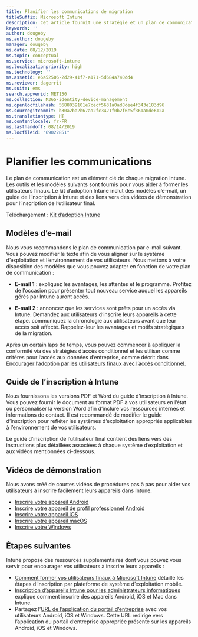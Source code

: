 ```yaml
---
title: Planifier les communications de migration
titleSuffix: Microsoft Intune
description: Cet article fournit une stratégie et un plan de communication de migration lorsque vous effectuez une migration vers Microsoft Intune.
keywords: ''
author: dougeby
ms.author: dougeby
manager: dougeby
ms.date: 08/12/2019
ms.topic: conceptual
ms.service: microsoft-intune
ms.localizationpriority: high
ms.technology: ''
ms.assetid: e6a52506-2d29-41f7-a171-5d684a740dd4
ms.reviewer: dagerrit
ms.suite: ems
search.appverid: MET150
ms.collection: M365-identity-device-management
ms.openlocfilehash: 5688039101e7cecf5631a0ad8dee4f343e183d96
ms.sourcegitcommit: b30a2ba2b67aa2fc3421f0b2f6c5f361a0de612a
ms.translationtype: HT
ms.contentlocale: fr-FR
ms.lasthandoff: 08/14/2019
ms.locfileid: "69022851"
---
```

# <a name="plan-communications"></a>Planifier les communications

Le plan de communication est un élément clé de chaque migration Intune. Les outils et les modèles suivants sont fournis pour vous aider à former les utilisateurs finaux. Le kit d’adoption Intune inclut des modèles d’e-mail, un guide de l’inscription à Intune et des liens vers des vidéos de démonstration pour l’inscription de l’utilisateur final.  

Téléchargement :  [Kit d’adoption Intune](https://aka.ms/IntuneAdoptionKit)

## <a name="email-templates"></a>Modèles d’e-mail

Nous vous recommandons le plan de communication par e-mail suivant. Vous pouvez modifier le texte afin de vous aligner sur le système d’exploitation et l’environnement de vos utilisateurs. Nous mettons à votre disposition des modèles que vous pouvez adapter en fonction de votre plan de communication :

- **E-mail 1** : expliquez les avantages, les attentes et le programme. Profitez de l’occasion pour présenter tout nouveau service auquel les appareils gérés par Intune auront accès.

- **E-mail 2** : annoncez que les services sont prêts pour un accès via Intune. Demandez aux utilisateurs d’inscrire leurs appareils à cette étape. communiquez la chronologie aux utilisateurs avant que leur accès soit affecté. Rappelez-leur les avantages et motifs stratégiques de la migration.

Après un certain laps de temps, vous pouvez commencer à appliquer la conformité via des stratégies d’accès conditionnel et les utiliser comme critères pour l’accès aux données d’entreprise, comme décrit dans [Encourager l’adoption par les utilisateurs finaux avec l’accès conditionnel](migration-guide-drive-adoption.md).

## <a name="intune-enrollment-guide"></a>Guide de l’inscription à Intune

Nous fournissons les versions PDF et Word du guide d’inscription à Intune. Vous pouvez fournir le document au format PDF à vos utilisateurs en l’état ou personnaliser la version Word afin d’inclure vos ressources internes et informations de contact. Il est recommandé de modifier le guide d’inscription pour refléter les systèmes d’exploitation appropriés applicables à l’environnement de vos utilisateurs.

Le guide d’inscription de l’utilisateur final contient des liens vers des instructions plus détaillées associées à chaque système d’exploitation et aux vidéos mentionnées ci-dessous.

## <a name="instructional-videos"></a>Vidéos de démonstration

Nous avons créé de courtes vidéos de procédures pas à pas pour aider vos utilisateurs à inscrire facilement leurs appareils dans Intune.

- [Inscrire votre appareil Android](https://www.youtube.com/watch?v=k0Q_sGLSx6o&t=1s)
- [Inscrire votre appareil de profil professionnel Android](https://www.youtube.com/watch?v=9Dl8HsGk4tI&t=3s)
- [Inscrire votre appareil iOS](https://www.youtube.com/watch?v=mJyv6YcHi7c)
- [Inscrire votre appareil macOS](https://www.youtube.com/watch?v=Pa2pfhwq_yk)
- [Inscrire votre Windows](https://www.youtube.com/watch?v=TKQxEckBHiE)

## <a name="next-steps"></a>Étapes suivantes

Intune propose des ressources supplémentaires dont vous pouvez vous servir pour encourager vos utilisateurs à inscrire leurs appareils :

- [Comment former vos utilisateurs finaux à Microsoft Intune](https://docs.microsoft.com/intune/end-user-educate) détaille les étapes d’inscription par plateforme de système d’exploitation mobile.
- [Inscription d’appareils Intune pour les administrateurs informatiques](https://docs.microsoft.com/intune/device-enrollment) explique comment inscrire des appareils Android, iOS et Mac dans Intune.
- Partagez l’[URL de l’application du portail d’entreprise](http://go.microsoft.com/fwlink/?LinkID=396941) avec vos utilisateurs Android, iOS et Windows. Cette URL redirige vers l’application du portail d’entreprise appropriée présente sur les appareils Android, iOS et Windows.
